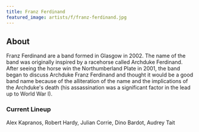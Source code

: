 ```yaml
---
title: Franz Ferdinand
featured_image: artists/f/franz-ferdinand.jpg
---
```

## About

Franz Ferdinand are a band formed in Glasgow in 2002. The name of the band was originally inspired by a racehorse called Archduke Ferdinand. After seeing the horse win the Northumberland Plate in 2001, the band began to discuss Archduke Franz Ferdinand and thought it would be a good band name because of the alliteration of the name and the implications of the Archduke's death (his assassination was a significant factor in the lead up to World War I).

### Current Lineup

Alex Kapranos, Robert Hardy, Julian Corrie, Dino Bardot, Audrey Tait


